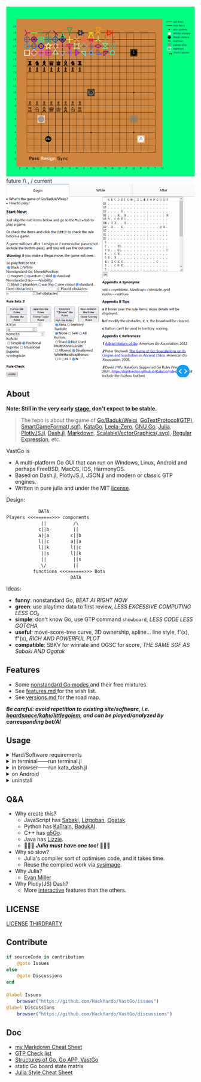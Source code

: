 ![static](./board.png)
future /\ , \/ current
![dynamic](./dynamic.gif)

## About

**Note: Still in the very early [stage](./versions.md#001-just-work), don't expect to be stable.**

> The repo is about the game of [Go/Baduk/Weiqi](https://www.usgo.org/learn-play), [GoTextProtocol(GTP)](http://www.lysator.liu.se/~gunnar/gtp/), [SmartGameFormat(.sgf)](https://www.red-bean.com/sgf/), [KataGo](https://katagotraining.org/), [Leela-Zero](https://zero.sjeng.org/), [GNU Go](https://www.gnu.org/software/gnugo/), [Julia](https://julialang.org/), [PlotlyJS.jl](https://plotly.com/julia/), [Dash.jl](https://dash-julia.plotly.com/), [Markdown](https://commonmark.org/), [ScalableVectorGraphics(.svg)](https://developer.mozilla.org/en-US/docs/Web/SVG), [Regular Expression](https://ryanstutorials.net/linuxtutorial/grep.php), etc.

VastGo is
- A multi-platform Go GUI that can run on Windows, Linux, Android and perhaps FreeBSD, MacOS, IOS, HarmonyOS. 
- Based on Dash.jl, PlotlyJS.jl, JSON.jl and modern or classic GTP engines.
- Written in pure julia and under the MIT [license](#license).

Design:
```
            DATA
Players <<<======>>> components
             ||          /\
            c||b         ||
            a||a        c||b
            l||c        a||a
            l||k        l||c
             ||s        l||k
             ||          ||s
             \/          ||
          functions <<<======>>> Bots
                        DATA
```

Ideas:
- **funny**: nonstandard Go, *BEAT AI RIGHT NOW*
- **green**: use playtime data to first review, *LESS EXCESSIVE COMPUTING LESS CO₂* 
- **simple**: don't know Go, use GTP command `showboard`, *LESS CODE LESS GOTCHA*
- **useful**: move-score-tree curve, 3D ownership, spline... line style, f'(x), f"(x), *RICH AND POWERFUL PLOT*
- **compatible**: SBKV for winrate and OGSC for score, *THE SAME SGF AS Sabaki AND Ogatak* 

## Features
- Some [nonstandard Go modes ](./features.md#nonstandard-go) and their free mixtures.
- See [features.md ](./features.md) for the wish list.
- See [versions.md ](./versions.md) for the road map.

***Be careful: avoid repetition to existing site/software, i.e. [boardspace](https://www.boardspace.net/english/index.shtml)/[kahv](https://go.kahv.io/)/[littlegolem](https://www.littlegolem.net/jsp/main/), and can be played/analyzed by corresponding bot/AI***

## Usage

<details>
	<summary>Hard/Software requirements</summary>
  
**Hardware:**
- Free HardDisk >= 2GB
- Total Memory >= 8GB

**Julia, packages and this repo:**
1. download and add [julia](https://julialang.org/) into path
2. run julia in cmd/shell/terminal and you will enter julia-REPL mode
```shell
cmd> julia 
```  
3. enter julia-pkg mode
```julia
julia> ]
```
4. install packages
```julia
(@v1.7) pkg> add Dash PlotlyJS JSON LinearAlgebra
```
5. download this repo

**KataGo, Leela-Zero, GNU Go:**
(If you don't have them yet...)
- KataGo: download its [engine](https://github.com/lightvector/KataGo/releases/) and a [network](https://katagotraining.org/networks)
- Linux(Debian/Ubuntu): 
  1. `sudo apt update -y`
  2. `sudo apt install leela-zero gnugo`
  3. download a [network](https://zero.sjeng.org/) of Leela-Zero

</details>

<details>
  <summary>in terminal——run terminal.jl</summary>

1. edit the first line of `terminal.jl` to indicate the command of running a bot
2. run `terminal.jl`
```shell
cmd> julia terminal.jl 
```
3. wait until
```shell
GTP ready 
```
4. type following strings to play a Go game
```shell
1 play B k10    # (id) command arguments
2 genmove W    # see GoTextProtocol for details
3 showboard
genmove B
5 play W c3
10 showboard
...
3 final_score
quit
```
</details>

<details>
  <summary>in browser——run kata_dash.jl</summary>

1. run `kata_dash.jl`
```shell
cmd> julia kata_dash.jl
```
2. wait until
```julia
[ Info: Listening on: 0.0.0.0:8050
```
3. open one(**only one**) browser and type `localhost:8050` in the address bar to play
4. type `exit` in terminal to exit the program
</details>

<details>
  <summary>on Android</summary>

Because Android phones are arm and not x86-64, you need more steps:
1. download and install [Termux](https://termux.com/)
2. install [ubuntu in termux](https://github.com/MFDGaming/ubuntu-in-termux)
3. download [julia for Generic Linux on ARM](https://julialang.org/downloads/platform/#linux_and_freebsd), **Note: instead of x86-64, use aarch64 or armv7l**

Now the same as on x86-64. **Note: there are no open KataGo ARM resource**
</details>

<details>
  <summary>uninstall</summary>
  
**uninstall julia, packages and this repo:**
- Julia does not install anything outside the directory it was cloned into. Julia can be completely uninstalled by deleting this directory. 
- Julia packages are installed in `~/.julia` by default, and can be uninstalled by deleting `~/.julia`.
- Delete this repo.

**uninstall KataGo, Leela-Zero, GNU Go:**
(If you don't use them anymore...)
- `sudo apt remove leela-zero gnugo`
- `sudo apt autoremove`
- delete KataGo's engine
- delete KataGo's and Leela-Zero's networks

</details>

## Q&A 
- Why create this?
  - JavaScript has [Sabaki](https://sabaki.yichuanshen.de/),  [Lizgoban](https://github.com/kaorahi/lizgoban),  [Ogatak](https://github.com/rooklift/ogatak).
  - Python has [KaTrain](https://github.com/sanderland/katrain),  [BadukAI](https://aki65.github.io/).
  - C++ has [q5Go](https://github.com/bernds/q5Go).
  - Java has [Lizzie](https://github.com/featurecat/lizzie).
  - 🚀🚀🚀 ***Julia must have one too!*** 🚀🚀🚀
- Why so slow? 
  - Julia's compiler sort of optimises code, and it takes time.
  - Reuse the compiled work via [sysimage](https://julialang.github.io/PackageCompiler.jl/dev/examples/plots.html).
- Why Julia?
  - [Evan Miller](https://www.evanmiller.org/why-im-betting-on-julia.html) 
- Why Plotly(JS) Dash?
  - More [interactive](https://docs.juliaplots.org/latest/backends/) features than the others.

## LICENSE
[LICENSE](./LICENSE.md) 
[THIRDPARTY](./THIRDPARTY.md)

## Contribute
```julia
if sourceCode in contribution
    @goto Issues
else
    @goto Discussions
end

@label Issues
    browser("https://github.com/HackYardo/VastGo/issues")
@label Discussions
    browser("https://github.com/HackYardo/VastGo/discussions")
```

## Doc
- [my Markdown Cheat Sheet](./Markdown.md)
- [GTP Check list](./GTP-check-list.txt)
- [Structures of Go, Go APP, VastGo](./structure.md)
- static Go board state matrix
- [Julia Style Cheat Sheet](./JuliaStyleCheatSheet.md)
